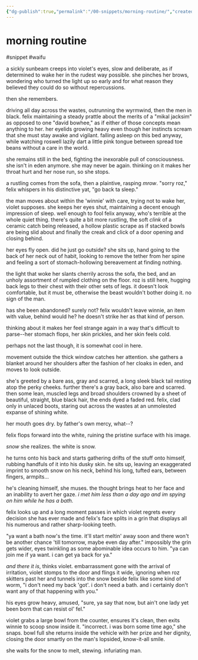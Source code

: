 ```yaml
---
{"dg-publish":true,"permalink":"/00-snippets/morning-routine/","created":"2025-03-20T14:09:40.795-05:00","updated":"2025-03-20T16:40:32.645-05:00"}
---
```


# morning routine
#snippet #waifu

a sickly sunbeam creeps into violet's eyes, slow and deliberate, as if determined to wake her in the rudest way possible. she pinches her brows, wondering who turned the light up so early and for what reason they believed they could do so without repercussions. 

then she remembers. 

driving all day across the wastes, outrunning the wyrmwind, then the men in black. felix maintaining a steady prattle about the merits of a "mikal jacksim" as opposed to one "david bowhee," as if either of those concepts mean anything to her. her eyelids growing heavy even though her instincts scream that she must stay awake and vigilant. falling asleep on this bed anyway, while watching roswell lazily dart a little pink tongue between spread toe beans without a care in the world.

she remains still in the bed, fighting the inexorable pull of consciousness. she isn't in eden anymore. she may never be again. thinking on it makes her throat hurt and her nose run, so she stops.

a rustling comes from the sofa, then a plaintive, rasping *mrow*. "sorry roz," felix whispers in his distinctive yat, "go back ta sleep."

the man moves about within the 'winnie' with care, trying not to wake her, violet supposes. she keeps her eyes shut, maintaining a decent enough impression of sleep. well enough to fool felix anyway, who's terrible at the whole quiet thing. there's quite a bit more rustling, the soft *clink* of a ceramic catch being released, a hollow plastic scrape as if stacked bowls are being slid about and finally the creak and click of a door opening and closing behind.

her eyes fly open. did he just go outside? she sits up, hand going to the back of her neck out of habit, looking to remove the tether from her spine and feeling a sort of stomach-hollowing bereavement at finding nothing. 

the light that woke her slants cherrily across the sofa, the bed, and an unholy assortment of rumpled clothing on the floor. roz is still here, hugging back legs to their chest with their other sets of legs. it doesn't look comfortable, but it must be, otherwise the beast wouldn't bother doing it. no sign of the man.

has she been abandoned? surely not? felix wouldn't leave winnie, an item with value, behind would he? he doesn't strike her as that kind of person.

thinking about it makes her feel strange again in a way that's difficult to parse--her stomach flops, her skin prickles, and her skin feels cold.

perhaps not the last though, it is somewhat cool in here.

movement outside the thick window catches her attention. she gathers a blanket around her shoulders after the fashion of her cloaks in eden, and moves to look outside.

she's greeted by a bare ass, gray and scarred, a long sleek black tail resting atop the perky cheeks. further there's a gray back, also bare and scarred. then some lean, muscled legs and broad shoulders crowned by a sheet of beautiful, straight, blue black hair, the ends dyed a faded red. felix, clad only in unlaced boots, staring out across the wastes at an unmolested expanse of shining white.

her mouth goes dry. by father's own mercy, what--?

felix flops forward into the white, ruining the pristine surface with his image. 

*snow* she realizes. the white is snow. 

he turns onto his back and starts gathering drifts of the stuff onto himself, rubbing handfuls of it into his dusky skin. he sits up, leaving an exaggerated imprint to smooth snow on his neck, behind his long, tufted ears, between fingers, armpits...

he's cleaning himself, she muses. the thought brings heat to her face and an inability to avert her gaze. *i met him less than a day ago and im spying on him while he has a bath.*

felix looks up and a long moment passes in which violet regrets every decision she has ever made and felix's face splits in a grin that displays all his numerous and rather sharp-looking teeth.

"ya want a bath now's the time. it'll start meltin' away soon and there won't be another chance 'till tomorrow, maybe even day after." impossibly the grin gets wider, eyes twinkling as some abominable idea occurs to him. "ya can join me if ya want. i can get ya back for ya."

*and there it is*, thinks violet. embarrassment gone with the arrival of irritation, violet stomps to the door and flings it wide, ignoring when roz skitters past her and tunnels into the snow beside felix like some kind of worm, "i don't need my back 'got'. i don't need a bath. and i certainly don't want any of that happening with you."

his eyes grow heavy, amused, "sure, ya say that now, but ain't one lady yet been born that can resist ol' fel."

violet grabs a large bowl from the counter, ensures it's clean, then exits winnie to scoop snow inside it. "incorrect. i was born some time ago," she snaps. bowl full she returns inside the vehicle with her prize and her dignity, closing the door smartly on the man's lopsided, know-it-all smile.

she waits for the snow to melt, stewing. infuriating man.